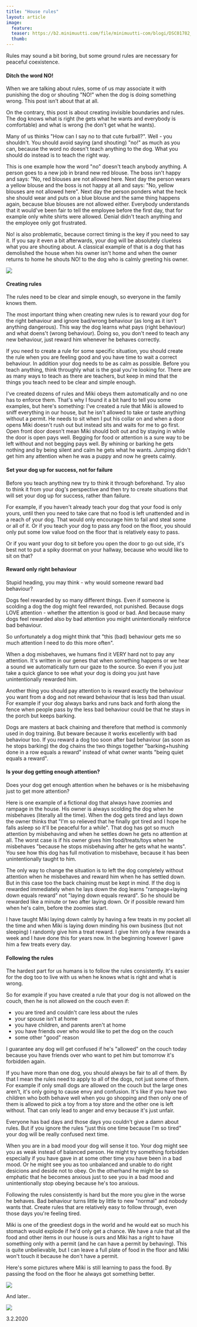 ```yaml
---
title: "House rules"
layout: article
image:
  feature:
  teaser: https://b2.minimuutti.com/file/minimuutti-com/blogi/DSC01782_halodevl3-245px.jpg
  thumb:
---
```


Rules may sound a bit boring, but some ground rules are necessary for peaceful coexistence.

#### Ditch the word NO!

When we are talking about rules, some of us may associate it with punishing the dog or shouting "NO!" when the dog is doing something wrong. This post isn't about that at all.

On the contrary, this post is about creating invisible boundaries and rules. The dog knows what is right (he gets what he wants and everybody is comfortable) and what is wrong (he don't get what he wants).

Many of us thinks "How can I say no to that cute furball?". Well - you shouldn't. You should avoid saying (and shouting) "no!" as much as you can, because the word no doesn't teach anything to the dog. What you should do instead is to teach the right way.

This is one example how the word "no" doesn't teach anybody anything. A person goes to a new job in brand new red blouse. The boss isn't happy and says: "No, red blouses are not allowed here. Next day the person wears a yellow blouse and the boss is not happy at all and says: "No, yellow blouses are not allowed here". Next day the person ponders what the heck she should wear and puts on a blue blouse and the same thing happens again, because blue blouses are not allowed either. Everybody understands that it would've been fair to tell the employee before the first day, that for example only white shirts were allowed. Denial didn't teach anything and the employee only got frustrated.

No! is also problematic, because correct timing is the key if you need to say it. If you say it even a bit afterwards, your dog will be absolutely clueless what you are shouting about. A classical example of that is a dog that has demolished the house when his owner isn't home and when the owner returns to home he shouts NO! to the dog who is calmly greeting his owner.

![](https://b2.minimuutti.com/file/minimuutti-com/blogi/20140608_090105_en-800px.jpg)

#### Creating rules

The rules need to be clear and simple enough, so everyone in the family knows them.

The most important thing when creating new rules is to reward your dog for the right behaviour and ignore bad/wrong behaviour (as long as it isn't anything dangerous). This way the dog learns what pays (right behaviour) and what doens't (wrong behaviour). Doing so, you don't need to teach any new behaviour, just reward him whenever he behaves correctly.

If you need to create a rule for some specific situation, you should create the rule when you are feeling good and you have time to wait a correct behaviour. In addition your dog needs to be as calm as possible. Before you teach anything, think throughly what is the goal you're looking for. There are as many ways to teach as there are teachers, but keep in mind that the things you teach need to be clear and simple enough. 

I've created dozens of rules and Miki obeys them automatically and no one has to enforce them. That's why I found it a bit hard to tell you some examples, but here's something: I've created a rule that Miki is allowed to sniff everything in our house, but he isn't allowed to take or taste anything without a permit. He needs to sit when I put his collar on and when a door opens Miki doesn't rush out but instead sits and waits for me to go first. Open front door doesn't mean Miki should bolt out and by staying in while the door is open pays well. Begging for food or attention is a sure way to be left without and not begging pays well. By whining or barking he gets nothing and by being silent and calm he gets what he wants. Jumping didn't get him any attention when he was a puppy and now he greets calmly.

#### Set your dog up for success, not for failure

Before you teach anything new try to think it through beforehand. Try also to think it from your dog's perspective and then try to create situations that will set your dog up for success, rather than failure.

For example, if you haven't already teach your dog that your food is only yours, until then you need to take care that no food is left unattended and in a reach of your dog. That would only encourage him to fail and steal some or all of it. Or if you teach your dog to pass any food on the floor, you should only put some low value food on the floor that is relatively easy to pass.

Or if you want your dog to sit before you open the door to go out side, it's best not to put a spiky doormat on your hallway, because who would like to sit on that?

#### Reward only right behaviour

Stupid heading, you may think - why would someone reward bad behaviour?

Dogs feel rewarded by so many different things. Even if someone is scolding a dog the dog might feel rewarded, not punished. Because dogs LOVE attention - whether the attention is good or bad. And because many dogs feel rewarded also by bad attention you might unintentionally reinforce bad behaviour. 

So unfortunately a dog might think that "this (bad) behaviour gets me so much attention I need to do this more often".

When a dog misbehaves, we humans find it VERY hard not to pay any attention. It's written in our genes that when something happens or we hear a sound we automatically turn our gaze to the source. So even if you just take a quick glance to see what your dog is doing you just have unintentionally rewarded him.

Another thing you should pay attention to is reward exactly the behaviour you want from a dog and not reward behaviour that is less bad than usual. For example if your dog always barks and runs back and forth along the fence when people pass by the less bad behaviour could be that he stays in the porch but keeps barking.

Dogs are masters at back chaining and therefore that method is commonly used in dog training. But beware because it works excellently with bad behaviour too. If you reward a dog too soon after bad behaviour (as soon as he stops barking) the dog chains the two things together "barking+hushing done in a row equals a reward" instead of what owner wants "being quiet equals a reward".

#### Is your dog getting enough attention?

Does your dog get enough attention when he behaves or is he misbehaving just to get more attention?

Here is one example of a fictional dog that always have zoomies and rampage in the house. His owner is always scolding the dog when he misbehaves (literally all the time). When the dog gets tired and lays down the owner thinks that "I'm so relieved that he finally got tired and I hope he falls asleep so it'll be peaceful for a while". That dog has got so much attention by misbehaving and when he settles down he gets no attention at all. The worst case is if his owner gives him food/treats/toys when he misbehaves "because he stops misbehaving after he gets what he wants". You see how this dog has full motivation to misbehave, because it has been unintentionally taught to him.

The only way to change the situation is to left the dog completely without attention when he misbehaves and reward him when he has settled down. But in this case too the back chaining must be kept in mind. If the dog is rewarded immediately when he lays down the dog learns "rampage+laying down equals reward" not "laying down equals reward". So he should be rewarded like a minute or two after laying down. Or if possible reward him when he's calm, before the zoomies start.

I have taught Miki laying down calmly by having a few treats in my pocket all the time and when Miki is laying down minding his own business (but not sleeping) I randomly give him a treat reward. I give him only a few rewards a week and I have done this for years now. In the beginning however I gave him a few treats every day.

#### Following the rules

The hardest part for us humans is to follow the rules consistently. It's easier for the dog too to live with us when he knows what is right and what is wrong.

So for example if you have created a rule that your dog is not allowed on the couch, then he is not allowed on the couch even if:

- you are tired and couldn't care less about the rules
- your spouse isn't at home
- you have children, and parents aren't at home
- you have friends over who would like to pet the dog on the couch
- some other "good" reason

I guarantee any dog will get confused if he's "allowed" on the couch today because you have friends over who want to pet him but tomorrow it's forbidden again.

If you have more than one dog, you should always be fair to all of them. By that I mean the rules need to apply to all of the dogs, not just some of them. For example if only small dogs are allowed on the couch but the large ones aren't, it's only going to cause envy and confusion. It's like if you have two children who both behave well when you go shopping and then only one of them is allowed to pick a toy from a toy store and the other one is left without. That can only lead to anger and envy because it's just unfair.

Everyone has bad days and those days you couldn't give a damn about rules. But if you ignore the rules "just this one time because I'm so tired" your dog will be really confused next time.

When you are in a bad mood your dog will sense it too. Your dog might see you as weak instead of balanced person. He might try something forbidden especially if you have gave in at some other time you have been in a bad mood. Or he might see you as too unbalanced and unable to do right desicions and deside not to obey. On the otherhand he might be so emphatic that he becomes anxious just to see you in a bad mood and unintentionally stop obeying because he's too anxious.

Following the rules consistently is hard but the more you give in the worse he behaves. Bad behaviour turns little by little to new "normal" and nobody wants that. Create rules that are relatively easy to follow through, even those days you're feeling tired. 

Miki is one of the greediest dogs in the world and he would eat so much his stomach would explode if he'd only get a chance. We have a rule that all the food and other items in our house is ours and Miki has a right to have something only with a permit (and he can have a permit by behaving). This is quite unbelievable, but I can leave a full plate of food in the floor and Miki won't touch it because he don't have a permit.

Here's some pictures where Miki is still learning to pass the food. By passing the food on the floor he always got something better.

![](https://b2.minimuutti.com/file/minimuutti-com/blogi/Learning-800px.jpg)

And later.. 

![](https://b2.minimuutti.com/file/minimuutti-com/blogi/Masterin-800px.jpg)

3.2.2020